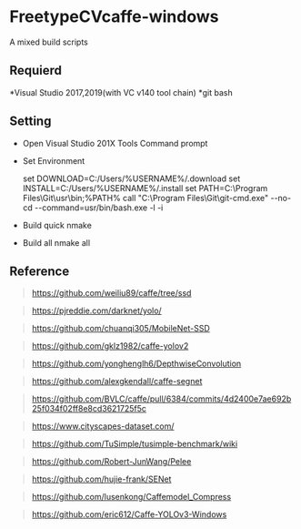 # FreetypeCVcaffe-windows

A mixed build scripts

## Requierd

*Visual Studio 2017,2019(with VC v140 tool chain)
*git bash


## Setting

* Open  Visual Studio 201X Tools Command prompt
* Set Environment 

  set DOWNLOAD=C:/Users/%USERNAME%/.download
  set INSTALL=C:/Users/%USERNAME%/.install
  set PATH=C:\Program Files\Git\usr\bin;%PATH%
  call "C:\Program Files\Git\git-cmd.exe" --no-cd --command=usr/bin/bash.exe -l -i
  
* Build quick
  nmake 
  
* Build all
  nmake all
  
## Reference

> https://github.com/weiliu89/caffe/tree/ssd

> https://pjreddie.com/darknet/yolo/

> https://github.com/chuanqi305/MobileNet-SSD

> https://github.com/gklz1982/caffe-yolov2

> https://github.com/yonghenglh6/DepthwiseConvolution

> https://github.com/alexgkendall/caffe-segnet

> https://github.com/BVLC/caffe/pull/6384/commits/4d2400e7ae692b25f034f02ff8e8cd3621725f5c

> https://www.cityscapes-dataset.com/

> https://github.com/TuSimple/tusimple-benchmark/wiki

> https://github.com/Robert-JunWang/Pelee

> https://github.com/hujie-frank/SENet

> https://github.com/lusenkong/Caffemodel_Compress

> https://github.com/eric612/Caffe-YOLOv3-Windows
